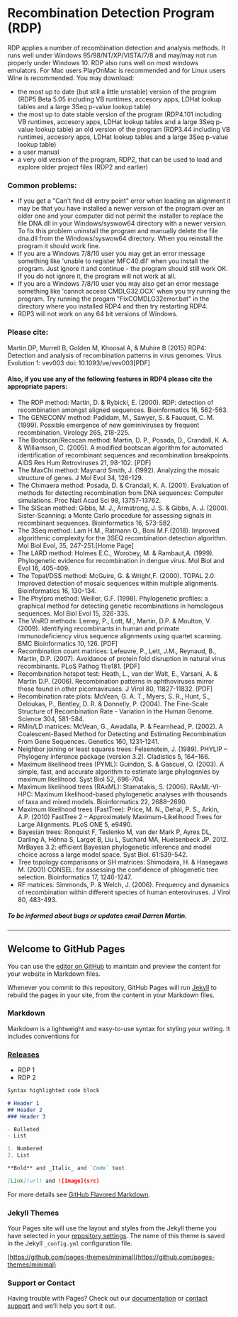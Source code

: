 # Recombination Detection Program (RDP)

RDP applies a number of recombination detection and analysis methods. It runs well under Windows 95/98/NT/XP/VISTA/7/8 and may/may not run properly under Windows 10. RDP also runs well on most windows emulators. For Mac users PlayOnMac is recommended and for Linux users Wine is recommended. You may download:

 - the most up to date (but still a little unstable) version of the program (RDP5 Beta 5.05 including VB runtimes, accesory apps, LDHat lookup tables and a large 3Seq p-value lookup table)
 - the most up to date stable version of the program (RDP4.101 including VB runtimes, accesory apps, LDHat lookup tables and a large 3Seq p-value lookup table)
an old version of the program (RDP3.44 including VB runtimes, accesory apps, LDHat lookup tables and a large 3Seq p-value lookup table)
 - a user manual
 - a very old version of the program, RDP2, that can be used to load and explore older project files (RDP2 and earlier)


### Common problems:

 - If you get a "Can't find dll entry point" error when loading an alignment it may be that you have installed a newer version of the program over an older one and your computer did not permit the installer to replace the file DNA.dll in your Windows/syswow64 directory with a newer version. To fix this problem uninstall the program and manually delete the file dna.dll from the Windows/syswow64 directory. When you reinstall the program it should work fine.
 - If you are a Windows 7/8/10 user you may get an error message something like 'unable to register MFC40.dll' when you install the program. Just ignore it and continue - the program should still work OK. If you do not ignore it, the program will not work at all.
 - If you are a Windows 7/8/10 user you may also get an error message something like 'cannot access CMDLG32.OCX' when you try running the program. Try running the progam "FixCOMDLG32error.bat" in the directory where you installed RDP4 and then try restarting RDP4.
 - RDP3 will not work on any 64 bit versions of Windows.


### Please cite:

Martin DP, Murrell B, Golden M, Khoosal A, & Muhire B (2015) RDP4: Detection and analysis of recombination patterns in virus genomes. Virus Evolution 1: vev003 doi: 10.1093/ve/vev003[PDF]

#### Also, if you use any of the following features in RDP4 please cite the appropriate papers:

 - The RDP method: Martin, D. & Rybicki, E. (2000). RDP: detection of recombination amongst aligned sequences. Bioinformatics 16, 562-563.
 - The GENECONV method: Padidam, M., Sawyer, S. & Fauquet, C. M. (1999). Possible emergence of new geminiviruses by frequent recombination. Virology 265, 218-225.
 - The Bootscan/Recscan method: Martin, D. P., Posada, D., Crandall, K. A. & Williamson, C. (2005). A modified bootscan algorithm for automated identification of recombinant sequences and recombination breakpoints. AIDS Res Hum Retroviruses 21, 98-102. [PDF]
 - The MaxChi method: Maynard Smith, J. (1992). Analyzing the mosaic structure of genes. J Mol Evol 34, 126-129.
 - The Chimaera method: Posada, D. & Crandall, K. A. (2001). Evaluation of methods for detecting recombination from DNA sequences: Computer simulations. Proc Natl Acad Sci 98, 13757-13762.
  - The SiScan method: Gibbs, M. J., Armstrong, J. S. & Gibbs, A. J. (2000). Sister-Scanning: a Monte Carlo procedure for assessing signals in recombinant sequences. Bioinformatics 16, 573-582.
  - The 3Seq method: Lam H.M., Ratmann O., Boni M.F.(2018). Improved algorithmic complexity for the 3SEQ recombination detection algorithm. Mol Biol Evol, 35, 247-251.[Home Page]
  - The LARD method: Holmes E.C., Worobey, M. & Rambaut,A. (1999). Phylogenetic evidence for recombination in dengue virus. Mol Biol and Evol 16, 405-409.
  - The Topal/DSS method: McGuire, G. & Wright,F. (2000). TOPAL 2.0: Improved detection of mosaic sequences within multiple alignments. Bioinformatics 16, 130-134.
  - The Phylpro method: Weiller, G.F. (1998). Phylogenetic profiles: a graphical method for detecting genetic recombinations in homologous sequences. Mol Biol Evol 15, 326-335.
  - The VisRD methods: Lemey, P., Lott, M., Martin, D.P. & Moulton, V. (2009). Identifying recombinants in human and primate immunodeficiency virus sequence alignments using quartet scanning. BMC Bioinformatics 10, 126. [PDF]
  - Recombination count matrices: Lefeuvre, P., Lett, J.M., Reynaud, B., Martin, D.P. (2007). Avoidance of protein fold disruption in natural virus recombinants. PLoS Pathog 11:e181. [PDF]
  - Recombination hotspot test: Heath, L., van der Walt, E., Varsani, A. & Martin D.P. (2006). Recombination patterns in aphthoviruses mirror those found in other picornaviruses. J Virol 80, 11827-11832. [PDF]
  - Recombination rate plots: McVean, G. A. T., Myers, S. R., Hunt, S., Deloukas, P., Bentley, D. R. & Donnelly, P. (2004). The Fine-Scale Structure of Recombination Rate   - Variation in the Human Genome. Science 304, 581-584.
  - RMin/LD matrices: McVean, G., Awadalla, P. & Fearnhead, P. (2002). A Coalescent-Based Method for Detecting and Estimating Recombination From Gene Sequences. Genetics 160, 1231-1241.
  - Neighbor joining or least squares trees: Felsenstein, J. (1989). PHYLIP – Phylogeny inference package (version 3.2). Cladistics 5, 164–166.
  - Maximum likelihood trees (PYML): Guindon, S. & Gascuel, O. (2003). A simple, fast, and accurate algorithm to estimate large phylogenies by maximum likelihood. Syst Biol 52, 696-704.
  - Maximum likelihood trees (RAxML): Stamatakis, S. (2006). RAxML-VI-HPC: Maximum likelihood-based phylogenetic analyses with thousands of taxa and mixed models. Bioinformatics 22, 2688–2690.
  - Maximum likelihood trees (FastTree): Price, M. N., Dehal, P. S., Arkin, A.P. (2010) FastTree 2 – Approximately Maximum-Likelihood Trees for Large Alignments. PLoS ONE 5, e9490.
  - Bayesian trees: Ronquist F, Teslenko M, van der Mark P, Ayres DL, Darling A, Höhna S, Larget B, Liu L, Suchard MA, Huelsenbeck JP. 2012. MrBayes 3.2: efficient Bayesian phylogenetic inference and model choice across a large model space. Syst Biol. 61:539-542.
  - Tree topology comparisons or SH matrices: Shimodaira, H. & Hasegawa M. (2001) CONSEL: for assessing the confidence of phlogenetic tree selection. Bioinformatics 17, 1246-1247.
  - RF matrices: Simmonds, P. & Welch, J. (2006). Frequency and dynamics of recombination within different species of human enteroviruses. J Virol 80, 483-493.


##### To be informed about bugs or updates email Darren Martin.

----

## Welcome to GitHub Pages

You can use the [editor on GitHub](https://github.com/uct-cbio/software-demo/edit/main/docs/index.md) to maintain and preview the content for your website in Markdown files.

Whenever you commit to this repository, GitHub Pages will run [Jekyll](https://jekyllrb.com/) to rebuild the pages in your site, from the content in your Markdown files.

### Markdown

Markdown is a lightweight and easy-to-use syntax for styling your writing. It includes conventions for

### [Releases](https://github.com/uct-cbio/software-demo/releases)

 - RDP 1
 - RDP 2
 
```markdown
Syntax highlighted code block

# Header 1
## Header 2
### Header 3

- Bulleted
- List

1. Numbered
2. List

**Bold** and _Italic_ and `Code` text

[Link](url) and ![Image](src)
```

For more details see [GitHub Flavored Markdown](https://guides.github.com/features/mastering-markdown/).

### Jekyll Themes

Your Pages site will use the layout and styles from the Jekyll theme you have selected in your [repository settings](https://github.com/uct-cbio/software-demo/settings). The name of this theme is saved in the Jekyll `_config.yml` configuration file.

[https://github.com/pages-themes/minimal](https://github.com/pages-themes/minimal)

### Support or Contact

Having trouble with Pages? Check out our [documentation](https://docs.github.com/categories/github-pages-basics/) or [contact support](https://github.com/contact) and we’ll help you sort it out.
